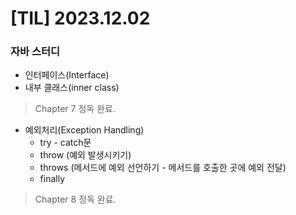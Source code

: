 # [TIL] 2023.12.02

### 자바 스터디
  * 인터페이스(Interface)
  * 내부 클래스(inner class)
  > Chapter 7 정독 완료.
  * 예외처리(Exception Handling)
    * try - catch문
    * throw (예외 발생시키기)
    * throws (메서드에 예외 선언하기 - 메서드를 호출한 곳에 예외 전달) 
    * finally
  > Chapter 8 정독 완료.

